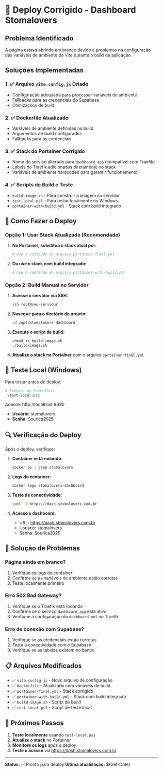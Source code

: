 # 🚀 Deploy Corrigido - Dashboard Stomalovers

## Problema Identificado
A página estava abrindo em branco devido a problemas na configuração das variáveis de ambiente do Vite durante o build da aplicação.

## Soluções Implementadas

### 1. ✅ Arquivo `vite.config.js` Criado
- Configuração adequada para processar variáveis de ambiente
- Fallbacks para as credenciais do Supabase
- Otimizações de build

### 2. ✅ Dockerfile Atualizado
- Variáveis de ambiente definidas no build
- Argumentos de build configurados
- Fallbacks para as credenciais

### 3. ✅ Stack do Portainer Corrigido
- Nome do serviço alterado para `dashboard_app` (compatível com Traefik)
- Labels do Traefik adicionados diretamente no stack
- Variáveis de ambiente hardcoded para garantir funcionamento

### 4. ✅ Scripts de Build e Teste
- `build-image.sh` - Para construir a imagem no servidor
- `test-local.ps1` - Para testar localmente no Windows
- `portainer-with-build.yml` - Stack com build integrado

## 🚀 Como Fazer o Deploy

### Opção 1: Usar Stack Atualizado (Recomendado)

1. **No Portainer, substitua o stack atual por:**
   ```yaml
   # Use o conteúdo do arquivo portainer-final.yml
   ```

2. **Ou use o stack com build integrado:**
   ```yaml
   # Use o conteúdo do arquivo portainer-with-build.yml
   ```

### Opção 2: Build Manual no Servidor

1. **Acesse o servidor via SSH:**
   ```bash
   ssh root@seu-servidor
   ```

2. **Navegue para o diretório do projeto:**
   ```bash
   cd /opt/stomalovers-dashboard
   ```

3. **Execute o script de build:**
   ```bash
   chmod +x build-image.sh
   ./build-image.sh
   ```

4. **Atualize o stack no Portainer** com o arquivo `portainer-final.yml`

## 🧪 Teste Local (Windows)

Para testar antes do deploy:

```powershell
# Execute no PowerShell
.\test-local.ps1
```

Acesse: http://localhost:8080
- **Usuário:** stomalovers
- **Senha:** Sourica2025

## 🔍 Verificação do Deploy

Após o deploy, verifique:

1. **Container está rodando:**
   ```bash
   docker ps | grep stomalovers
   ```

2. **Logs do container:**
   ```bash
   docker logs stomalovers-dashboard
   ```

3. **Teste de conectividade:**
   ```bash
   curl -I https://dash.stomalovers.com.br
   ```

4. **Acesse o dashboard:**
   - URL: https://dash.stomalovers.com.br
   - Usuário: stomalovers
   - Senha: Sourica2025

## 🐛 Solução de Problemas

### Página ainda em branco?
1. Verifique os logs do container
2. Confirme se as variáveis de ambiente estão corretas
3. Teste localmente primeiro

### Erro 502 Bad Gateway?
1. Verifique se o Traefik está rodando
2. Confirme se o serviço `dashboard_app` está ativo
3. Verifique a configuração do `dashboard.yml` no Traefik

### Erro de conexão com Supabase?
1. Verifique se as credenciais estão corretas
2. Teste a conectividade com o Supabase
3. Verifique se as tabelas existem no banco

## 📋 Arquivos Modificados

- ✅ `vite.config.js` - Novo arquivo de configuração
- ✅ `Dockerfile` - Atualizado com variáveis de build
- ✅ `portainer-final.yml` - Stack corrigido
- ✅ `portainer-with-build.yml` - Stack com build integrado
- ✅ `build-image.sh` - Script de build
- ✅ `test-local.ps1` - Script de teste local

## 🎯 Próximos Passos

1. **Teste localmente** usando `test-local.ps1`
2. **Atualize o stack** no Portainer
3. **Monitore os logs** após o deploy
4. **Teste o acesso** via https://dash.stomalovers.com.br

---

**Status:** ✅ Pronto para deploy
**Última atualização:** $(Get-Date)
